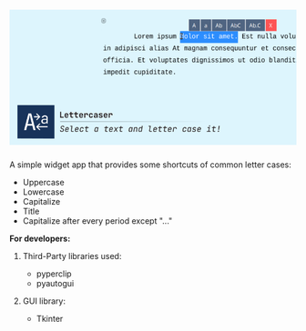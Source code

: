 # ![Alt](https://github.com/pedroifgonzalez/lettercaser/blob/master/design/social_preview.png)

A simple widget app that provides some shortcuts of common letter cases:

- Uppercase
- Lowercase
- Capitalize
- Title
- Capitalize after every period except "..."

**For developers:**

1. Third-Party libraries used:
    - pyperclip
    - pyautogui

2. GUI library:
    - Tkinter

